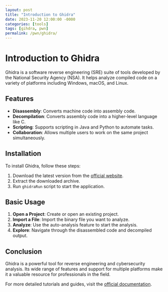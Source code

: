 ```yaml
---
layout: post
title: "Introduction to Ghidra"
date: 2023-11-20 12:00:00 -0000
categories: [tools]
tags: [gihdra, pwn]
permalink: /pwn/ghidra/
---
```


# Introduction to Ghidra

Ghidra is a software reverse engineering (SRE) suite of tools developed by the National Security Agency (NSA). It helps analyze compiled code on a variety of platforms including Windows, macOS, and Linux.

## Features

- **Disassembly**: Converts machine code into assembly code.
- **Decompilation**: Converts assembly code into a higher-level language like C.
- **Scripting**: Supports scripting in Java and Python to automate tasks.
- **Collaboration**: Allows multiple users to work on the same project simultaneously.

## Installation

To install Ghidra, follow these steps:

1. Download the latest version from the [official website](https://ghidra-sre.org/).
2. Extract the downloaded archive.
3. Run `ghidraRun` script to start the application.

## Basic Usage

1. **Open a Project**: Create or open an existing project.
2. **Import a File**: Import the binary file you want to analyze.
3. **Analyze**: Use the auto-analysis feature to start the analysis.
4. **Explore**: Navigate through the disassembled code and decompiled output.

## Conclusion

Ghidra is a powerful tool for reverse engineering and cybersecurity analysis. Its wide range of features and support for multiple platforms make it a valuable resource for professionals in the field.

For more detailed tutorials and guides, visit the [official documentation](https://ghidra-sre.org/Documentation.html).

